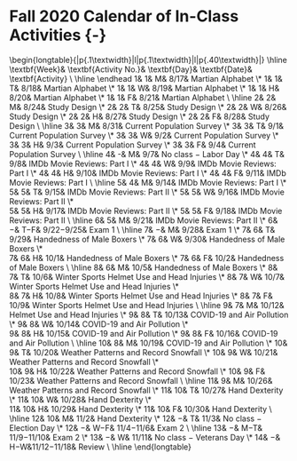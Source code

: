 # Fall 2020 Calendar of In-Class Activities {-}

\begin{longtable}{|p{.1\textwidth}|l|p{.1\textwidth}|l|p{.40\textwidth}|}
\hline
\textbf{Week}& \textbf{Activity No.}& \textbf{Day}& \textbf{Date}& \textbf{Activity} \\ \hline
\endhead
1& 1& M& 8/17& Martian Alphabet \\*
1& 1& T& 8/18& Martian Alphabet \\*
1& 1& W& 8/19& Martian Alphabet \\*
1& 1& H& 8/20& Martian Alphabet \\*
1& 1& F& 8/21& Martian Alphabet \\ \hline
2& 2& M& 8/24& Study Design \\*
2& 2& T& 8/25& Study Design \\*
2& 2& W& 8/26& Study Design \\*
2& 2& H& 8/27& Study Design \\*
2& 2& F& 8/28& Study Design \\ \hline
3& 3& M& 8/31& Current Population Survey \\*
3& 3& T& 9/1& Current Population Survey \\*
3& 3& W& 9/2& Current Population Survey \\*
3& 3& H& 9/3& Current Population Survey \\*
3& 3& F& 9/4& Current Population Survey \\ \hline
4& -& M& 9/7&	No class $-$ Labor Day \\*
4& 4& T& 9/8& IMDb Movie Reviews: Part I \\*
4& 4& W& 9/9& IMDb Movie Reviews: Part I \\*
4& 4& H& 9/10& IMDb Movie Reviews: Part I \\*
4& 4& F& 9/11& IMDb Movie Reviews: Part I \\ \hline
5& 4& M& 9/14& IMDb Movie Reviews: Part I \\*
5& 5& T& 9/15& IMDb Movie Reviews: Part II \\*
5& 5& W& 9/16& IMDb Movie Reviews: Part II \\*	
5& 5& H& 9/17& IMDb Movie Reviews: Part II \\*
5& 5& F& 9/18& IMDb Movie Reviews: Part II \\ \hline
6& 5& M& 9/21& IMDb Movie Reviews: Part II \\*
6& $-$& T$-$F& 9/22$-$9/25& Exam 1 \\ \hline
7& $-$& M& 9/28& Exam 1 \\*
7& 6& T& 9/29& Handedness of Male Boxers \\*
7& 6& W& 9/30& Handedness of Male Boxers \\*	
7& 6& H& 10/1& Handedness of Male Boxers \\*
7& 6& F& 10/2& Handedness of Male Boxers \\ \hline
8& 6& M& 10/5& Handedness of Male Boxers \\*
8& 7& T& 10/6& Winter Sports Helmet Use and Head Injuries \\*
8& 7& W& 10/7& Winter Sports Helmet Use and Head Injuries \\*	
8& 7& H& 10/8& Winter Sports Helmet Use and Head Injuries \\*
8& 7& F& 10/9& Winter Sports Helmet Use and Head Injuries \\ \hline
9& 7& M& 10/12& Helmet Use and Head Injuries \\*
9& 8& T& 10/13& COVID-19 and Air Pollution \\*
9& 8& W& 10/14& COVID-19 and Air Pollution \\*	
9& 8& H& 10/15& COVID-19 and Air Pollution \\*
9& 8& F& 10/16& COVID-19 and Air Pollution \\ \hline
10& 8& M& 10/19& COVID-19 and Air Pollution \\*
10& 9& T& 10/20& Weather Patterns and Record Snowfall \\*
10& 9& W& 10/21& Weather Patterns and Record Snowfall \\*	
10& 9& H& 10/22& Weather Patterns and Record Snowfall \\*
10& 9& F& 10/23& Weather Patterns and Record Snowfall \\ \hline
11& 9& M& 10/26& Weather Patterns and Record Snowfall \\*
11& 10& T& 10/27& Hand Dexterity \\*
11& 10& W& 10/28& Hand Dexterity \\*	
11& 10& H& 10/29& Hand Dexterity \\*
11& 10& F& 10/30& Hand Dexterity \\ \hline
12& 10& M& 11/2& Hand Dexterity \\*
12& $-$& T& 11/3& No class  $-$  Election Day \\*
12& $-$& W$-$F& 11/4$-$11/6& Exam 2 \\ \hline
13& $-$& M$-$T& 11/9$-$11/10& Exam 2 \\*
13& $-$& W& 11/11& No class  $-$  Veterans Day \\*
14& $-$& H$-$W&11/12$-$11/18& Review \\ \hline
\end{longtable}


